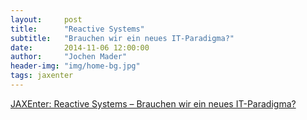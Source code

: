 ```yaml
---
layout:     post
title:      "Reactive Systems"
subtitle:   "Brauchen wir ein neues IT-Paradigma?"
date:       2014-11-06 12:00:00
author:     "Jochen Mader"
header-img: "img/home-bg.jpg"
tags: jaxenter
---
```

[JAXEnter: Reactive Systems – Brauchen wir ein neues IT-Paradigma?](https://jaxenter.de/reactive-systems-brauchen-wir-ein-neues-it-paradigma-363)